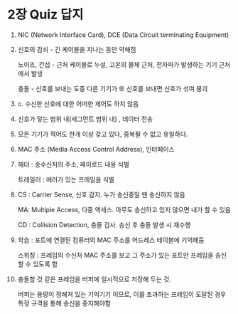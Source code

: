 # 2장 Quiz 답지

1. NIC (Network Interface Card), DCE (Data Circuit terminating Equipment)

2. 신호의 감쇠 - 긴 케이블을 지나는 동안 약해짐

   노이즈, 간섭 - 근처 케이블로 누설, 고온의 물체 근처, 전자파가 발생하는 기기 근처에서 발생

   충돌 - 신호를 보내는 도중 다른 기기가 또 신호를 보내면 신호가 섞여 붕괴

3. c. 수신한 신호에 대한 어떠한 제어도 하지 않음

4. 신호가 닿는 범위 내(세그먼트 범위 내) , 데이터 전송

5. 모든 기기가 적어도 한개 이상 갖고 있다, 중복될 수 없고 유일하다.

6. MAC 주소 (Media Access Control Address), 인터페이스

7. 헤더 : 송수신처의 주소, 페이로드 내용 식별

   트레일러 : 에러가 있는 프레임을 식별

8. CS : Carrier Sense, 신호 감지. 누가 송신중일 땐 송신하지 않음

   MA: Multiple Access, 다중 액세스. 아무도 송신하고 있지 않으면 내가 할 수 있음

   CD : Collision Detection, 충돌 검사. 송신 후 충돌 발생 시 재수행

9. 학습 : 포트에 연결된 컴퓨터의 MAC 주소를 어드레스 테이블에 기억해둠

   스위칭 : 프레임의 수신처 MAC 주소를 보고 그 주소가 있는 포트만 프레임을 송신할 수 있도록 함

10. 충돌할 것 같은 프레임을 버퍼에 일시적으로 저장해 두는 것.

    버퍼는 용량이 정해져 있는 기억기기 이므로, 이를 초과하는 프레임이 도달된 경우 특정 규격을 통해 송신을 중지해야함